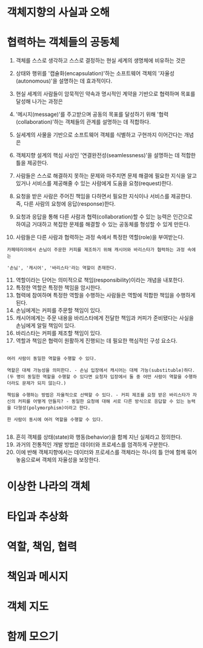 # 객체지향의 사실과 오해

# 협력하는 객체들의 공동체

1. 객체를 스스로 생각하고 스스로 결정하는 현실 세계의 생명체에 비유하는 것은 
2. 상태와 행위를 '캡슐화(encapsulation)'하는 소프트웨어 객체의 '자율성(autonomous)'을 설명하는 데 효과적이다.
2. 현실 세계의 사람들이 암묵적인 약속과 명시적인 계약을 기반으로 협력하며 목표를 달성해 나가는 과정은 
3. '메시지(message)'를 주고받으며 공동의 목표를 달성하기 위해 '협력(collaboration)'하는 객체들의 관계를 설명하는 데 적합하다.
5. 실세계의 사물을 기반으로 소프트웨어 객체를 식별하고 구현까지 이어간다는 개념은 
6. 객체지향 설계의 핵심 사상인 '연결완전성(seamlessness)'을 설명하는 데 적합한 틀을 제공한다.

7. 사람들은 스스로 해결하지 못하는 문제와 마주치면 문제 해결에 필요한 지식을 알고 있거나 서비스를 제공해줄 수 있는 사람에게 도움을 요청(request)한다.
8. 요청을 받은 사람은 주어진 책임을 다하면서 필요한 지식이나 서비스를 제공한다. 즉, 다른 사람의 요청에 응답(response)한다.
9. 요청과 응답을 통해 다른 사람과 협력(collaboration)할 수 있는 능력은 인간으로 하여금 거대하고 복잡한 문제를 해결할 수 있는 공동체를 형성할 수 있게 만든다.
10. 사람들은 다른 사람과 협력하는 과정 속에서 특정한 역할(role)을 부여받는다.

```
카페테리아에서 손님이 주문한 커피를 제조하기 위해 캐시어와 바리스타가 협력하는 과정 속에는

'손님', '캐시어', '바리스타'라는 역할이 존재한다.
```

11. 역할이라는 단어는 의미적으로 책임(responsibility)이라는 개념을 내포한다.
12. 특정한 역할은 특정한 책임을 암시한다.
13. 협력에 참여하며 특정한 역할을 수행하는 사람들은 역할에 적합한 책임을 수행하게 된다.
14. 손님에게는 커피를 주문할 책임이 있다.
15. 캐시어에게는 주문 내용을 바리스타에게 전달한 책임과 커피가 준비됐다는 사실을 손님에게 알릴 책임이 있다.
16. 바리스타는 커피를 제조할 책임이 있다.
17. 역할과 책임은 협력이 원활하게 진행되는 데 필요한 핵심적인 구성 요소다.

```

여러 사람이 동일한 역할을 수행할 수 있다.

역할은 대체 가능성을 의미한다. - 손님 입장에서 캐시어는 대체 가능(substituble)하다. (두 명이 동일한 역할을 수행할 수 있다면 요청자 입장에서 둘 중 어떤 사람이 역할을 수행하더라도 문제가 되지 않는다.)

책임을 수행하는 방법은 자율적으로 선택할 수 있다. - 커피 제조를 요청 받은 바리스타가 자신의 커피를 어떻게 만들지? - 동일한 요청에 대해 서로 다른 방식으로 응답할 수 있는 능력을 다형성(polymorphism)이라고 한다.

한 사람이 동시에 여러 역할을 수행할 수 있다.


```

18. 흔히 객체를 상태(state)와 행동(behavior)을 함께 지닌 실체라고 정의한다.
19. 과거의 전통적인 개발 방법은 데이터와 프로세스를 엄격하게 구분한다.
20. 이에 반해 객체지향에서는 데이터와 프로세스를 객체라는 하나의 틀 안에 함께 묶어 놓음으로써 객체의 자율성을 보장한다.




# 이상한 나라의 객체

# 타입과 추상화

# 역할, 책임, 협력

# 책임과 메시지

# 객체 지도

# 함께 모으기

